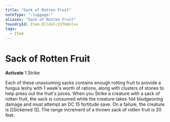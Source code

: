 ```yaml
---
title: "Sack of Rotten Fruit"
noteType: ":luggage:"
aliases: "Sack of Rotten Fruit"
foundryId: Item.OlldxCcIVTHdnlxv
tags:
  - Item
---
```


# Sack of Rotten Fruit

**Activate** 1 Strike

Each of these unassuming sacks contains enough rotting fruit to provide a fungus leshy with 1 week's worth of rations, along with clusters of stones to help press out the fruit's juices. When you Strike a creature with a sack of rotten fruit, the sack is consumed while the creature takes 1d4 bludgeoning damage and must attempt an DC 15 fortitude save. On a failure, the creature is [[Sickened 1]]. The range increment of a thrown sack of rotten fruit is 20 feet.
